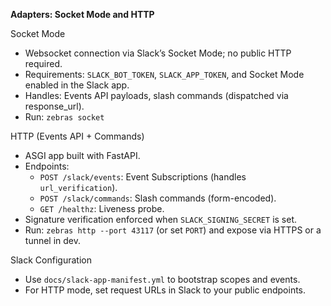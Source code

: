 **Adapters: Socket Mode and HTTP**

Socket Mode
- Websocket connection via Slack’s Socket Mode; no public HTTP required.
- Requirements: `SLACK_BOT_TOKEN`, `SLACK_APP_TOKEN`, and Socket Mode enabled in the Slack app.
- Handles: Events API payloads, slash commands (dispatched via response_url).
- Run: `zebras socket`

HTTP (Events API + Commands)
- ASGI app built with FastAPI.
- Endpoints:
  - `POST /slack/events`: Event Subscriptions (handles `url_verification`).
  - `POST /slack/commands`: Slash commands (form-encoded).
  - `GET /healthz`: Liveness probe.
- Signature verification enforced when `SLACK_SIGNING_SECRET` is set.
- Run: `zebras http --port 43117` (or set `PORT`) and expose via HTTPS or a tunnel in dev.

Slack Configuration
- Use `docs/slack-app-manifest.yml` to bootstrap scopes and events.
- For HTTP mode, set request URLs in Slack to your public endpoints.
